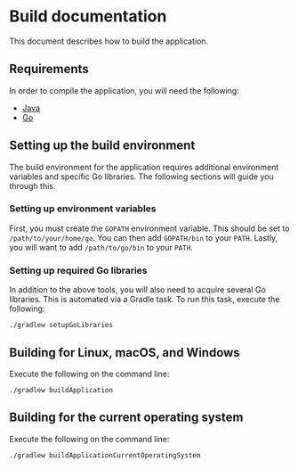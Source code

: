 # Build documentation
This document describes how to build the application.

## Requirements
In order to compile the application, you will need the following:
* [Java](http://www.oracle.com/technetwork/java/javase/downloads/)
* [Go](https://golang.org/dl/)

## Setting up the build environment
The build environment for the application requires additional environment
variables and specific Go libraries. The following sections will guide you
through this.

### Setting up environment variables
First, you must create the `GOPATH` environment variable. This should be set
to `/path/to/your/home/go`. You can then add `GOPATH/bin` to your `PATH`.
Lastly, you will want to add `/path/to/go/bin` to your `PATH`.

### Setting up required Go libraries
In addition to the above tools, you will also need to acquire several Go
libraries. This is automated via a Gradle task. To run this task, execute the
following:
```
./gradlew setupGoLibraries
```

## Building for Linux, macOS, and Windows
Execute the following on the command line:
```
./gradlew buildApplication
```

## Building for the current operating system
Execute the following on the command line:
```
./gradlew buildApplicationCurrentOperatingSystem
``` 